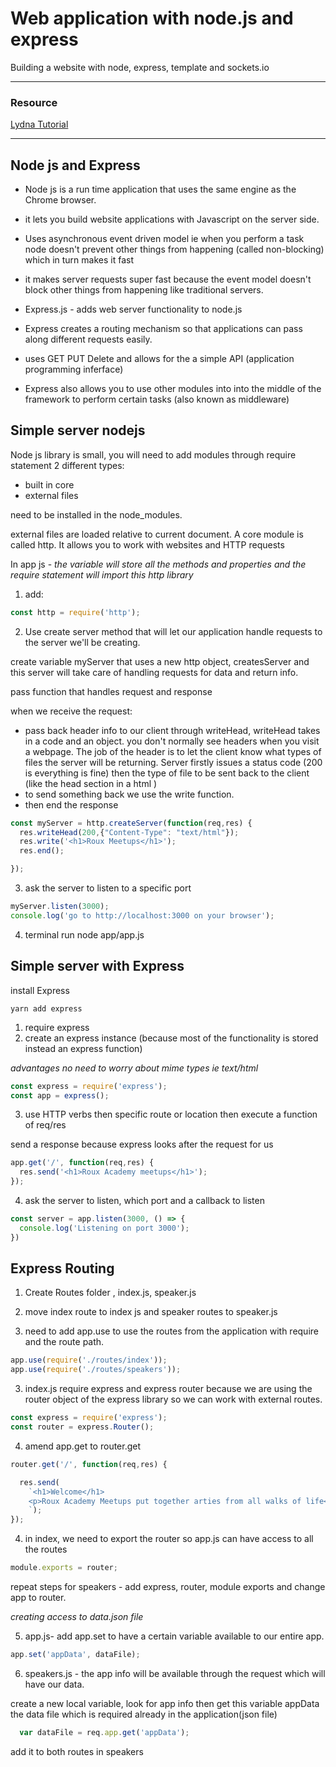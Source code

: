 # Web application with node.js and express

Building a website with node, express, template and sockets.io

---
### Resource

[Lydna Tutorial](https://www.lynda.com/Express-js-tutorials/What-you-should-know/502310/519123-4.html)

---


## Node js and Express

- Node js is a run time application that uses the same engine as the Chrome browser.

- it lets you build website applications with Javascript on the server side.

- Uses asynchronous event driven model ie when you perform a task node doesn't prevent other things from happening (called non-blocking) which in turn makes it fast

- it makes server requests super fast because the event model doesn't block other things from happening like traditional servers.

- Express.js - adds web server functionality to node.js

- Express creates a routing mechanism so that applications can pass along different requests easily.

- uses GET PUT Delete and allows for the a simple API (application programming inferface)

- Express also allows you to use other modules into into the middle of the framework to perform certain tasks (also known as middleware)


## Simple server nodejs

Node js library is small, you will need to add modules through require statement
2 different types:
  - built in core
  - external files

need to be installed in the node_modules.

external files are loaded relative to current document. A core module is called http. It allows you to work with websites and HTTP requests

In app js -
*the variable will store all the methods and properties and the require statement will import this http library*

1. add:
```Javascript
const http = require('http');
```

2. Use create server method that will let our application handle requests to the server we'll be creating.

create variable myServer that uses a new http object, createsServer and this server will take care of handling requests for data and return info.

pass function that handles request and response

when we receive the request:
 - pass back header info to our client through writeHead, writeHead takes in a code and an object. you don't normally see headers when you visit a webpage. The job of the header is to let the client know what types of files the server will be returning. Server firstly issues a status code (200 is everything is fine) then the type of file to be sent back to the client  (like the head section in a html )
 - to send something back we use the write function.
 - then end the response

```Javascript
const myServer = http.createServer(function(req,res) {
  res.writeHead(200,{"Content-Type": "text/html"});
  res.write('<h1>Roux Meetups</h1>');
  res.end();

});
```

3. ask the server to listen to a specific port

```javascript
myServer.listen(3000);
console.log('go to http://localhost:3000 on your browser');
```

4. terminal run node app/app.js


## Simple server with Express

install Express

```
yarn add express
```

1. require express
2. create an express instance (because most of the functionality is stored instead an express function)

*advantages*
*no need to worry about mime types ie text/html*

```javascript
const express = require('express');
const app = express();
```

3. use HTTP verbs then specific route or location then execute a function of req/res

send a response because express looks after the request for us

```javascript
app.get('/', function(req,res) {
  res.send('<h1>Roux Academy meetups</h1>');
});
```

4. ask the server to listen, which port and a callback to listen


```javascript
const server = app.listen(3000, () => {
  console.log('Listening on port 3000');
})
```

## Express Routing

1. Create Routes folder , index.js, speaker.js

2. move index route to index js and speaker routes to speaker.js

3. need to add app.use to use the routes from the application with require and the route path.

```javascript
app.use(require('./routes/index'));
app.use(require('./routes/speakers'));
```
3. index.js require express and express router because we are using the router object of the express library so we can work with external routes.

```javascript
const express = require('express');
const router = express.Router();
```

4. amend app.get to router.get
```javascript
router.get('/', function(req,res) {

  res.send(
    `<h1>Welcome</h1>
    <p>Roux Academy Meetups put together arties from all walks of life</p>
    `);
});
```
4. in index, we need to export the router so app.js can have access to all the routes

```javascript
module.exports = router;
```

repeat steps for speakers - add express, router, module exports and change app to router.

*creating access to data.json file*

5. app.js-  add app.set to have a certain variable available to our entire app.

```javascript
app.set('appData', dataFile);
```

6. speakers.js -
the app info will be available through the request which will have our data.

create a new local variable, look for app info then get this variable appData the data file which is required already in the application(json file)

```javascript
  var dataFile = req.app.get('appData');
```

add it to both routes in speakers
